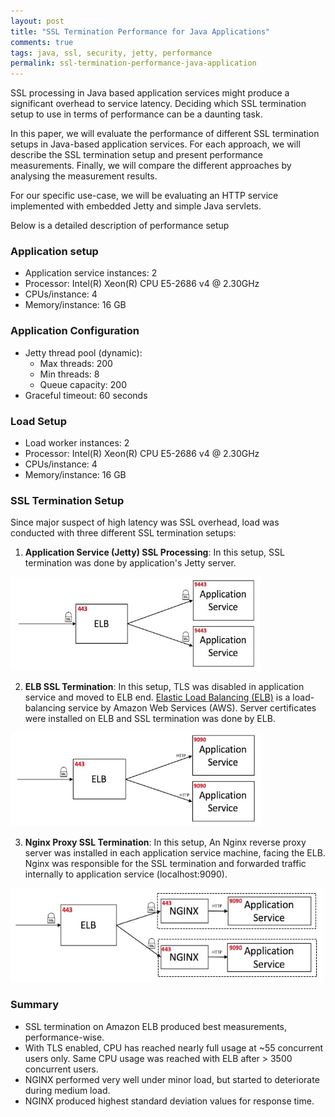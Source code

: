 ```yaml
---
layout: post
title: "SSL Termination Performance for Java Applications"
comments: true
tags: java, ssl, security, jetty, performance
permalink: ssl-termination-performance-java-application
---
```


SSL processing in Java based application services might produce a significant overhead to service latency.
Deciding which SSL termination setup to use in terms of performance can be a daunting task.

In this paper, we will evaluate the performance of different SSL termination setups in Java-based application services.
For each approach, we will describe the SSL termination setup and present performance measurements.
Finally, we will compare the different approaches by analysing the measurement results.

For our specific use-case, we will be evaluating an HTTP service implemented with embedded Jetty and simple Java servlets.

Below is a detailed description of performance setup

### Application setup

- Application service instances: 2
- Processor: Intel(R) Xeon(R) CPU E5-2686 v4 @ 2.30GHz
- CPUs/instance: 4
- Memory/instance: 16 GB

### Application Configuration

- Jetty thread pool (dynamic):
  - Max threads: 200
  - Min threads: 8
  - Queue capacity: 200
- Graceful timeout: 60 seconds

### Load Setup

- Load worker instances: 2
- Processor: Intel(R) Xeon(R) CPU E5-2686 v4 @ 2.30GHz
- CPUs/instance: 4
- Memory/instance: 16 GB

### SSL Termination Setup

Since major suspect of high latency was SSL overhead, load was conducted with three different SSL termination setups:

1) **Application Service (Jetty) SSL Processing**: In this setup, SSL termination was done by application's Jetty server.

<img src="/images/ssl_setup_1.jpeg" width="400" height="150" />

2) **ELB SSL Termination**: In this setup, TLS was disabled in application service and moved to ELB end. [Elastic Load Balancing (ELB)](https://aws.amazon.com/elasticloadbalancing) is a load-balancing service by Amazon Web Services (AWS). Server certificates were installed on ELB and SSL termination was done by ELB. 

<img src="/images/ssl_setup_2.jpeg" width="400" height="150" />

3) **Nginx Proxy SSL Termination**: In this setup, An Nginx reverse proxy server was installed in each application service machine, facing the ELB. Nginx was responsible for the SSL termination and forwarded traffic internally to application service (localhost:9090).

<img src="/images/ssl_setup_3.jpeg" width="500" height="150" />


### Summary

- SSL termination on Amazon ELB produced best measurements, performance-wise.
- With TLS enabled, CPU has reached nearly full usage at ~55 concurrent users only. Same CPU usage was reached with ELB after > 3500 concurrent users.
- NGINX performed very well under minor load, but started to deteriorate during medium load.
- NGINX produced highest standard deviation values for response time.
